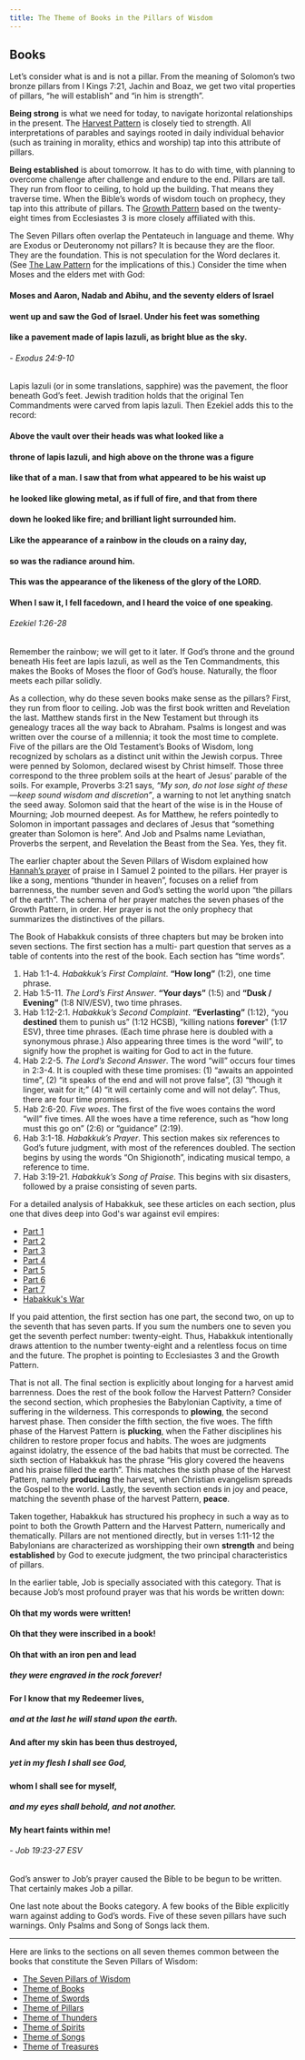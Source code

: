 ```yaml
---
title: The Theme of Books in the Pillars of Wisdom
---
```

## Books

Let’s consider what is and is not a pillar. From the
meaning of Solomon’s two bronze pillars from I Kings 7:21,
Jachin and Boaz, we get two vital properties of pillars, “he
will establish” and “in him is strength”.

**Being strong** is what we need for today, to navigate
horizontal relationships in the present. The [Harvest Pattern](./harvest-pattern.html)
is closely tied to strength. All interpretations of parables
and sayings rooted in daily individual behavior (such as
training in morality, ethics and worship) tap into this
attribute of pillars.

**Being established** is about tomorrow. It has to do with time,
with planning to overcome challenge after challenge and endure to the end.
Pillars are tall. They run from floor to ceiling, to hold up the building. 
That means they traverse time. When the Bible’s words of wisdom touch on
prophecy, they tap into this attribute of pillars. The [Growth Pattern](./growth-pattern.html) based 
on the twenty-eight times from Ecclesiastes 3 is more closely affiliated with this.

The Seven Pillars often overlap the Pentateuch in language and theme. 
Why are Exodus or Deuteronomy not pillars? It is because they are the floor. 
They are the foundation. This is not speculation for the Word declares it.
(See [The Law Pattern](./law-pattern.html) for the implications of this.)
Consider the time when Moses and the elders met with God:

#### Moses and Aaron, Nadab and Abihu, and the seventy elders of Israel
#### went up and saw the God of Israel. Under his feet was something
#### like a pavement made of **lapis lazuli**, as bright blue as the sky.
###### - Exodus 24:9-10

Lapis lazuli (or in some translations, sapphire) was the
pavement, the floor beneath God’s feet. Jewish tradition
holds that the original Ten Commandments were carved
from lapis lazuli. Then Ezekiel adds this to the record:

#### Above the vault over their heads was what looked like a 
#### **throne of lapis lazuli**, and high above on the throne was a figure 
#### like that of a man. I saw that from what appeared to be his waist up
#### he looked like glowing metal, as if full of fire, and that from there 
#### down he looked like fire; and brilliant light surrounded him. 
#### **Like the appearance of a rainbow** in the clouds on a rainy day, 
#### so was the radiance around him.
#### This was the appearance of the likeness of the glory of the LORD.
#### When I saw it, I fell facedown, and I heard the voice of one speaking.
###### Ezekiel 1:26-28

Remember the rainbow; we will get to it later. If God’s
throne and the ground beneath His feet are lapis lazuli, as
well as the Ten Commandments, this makes the Books of
Moses the floor of God’s house. Naturally, the floor meets
each pillar solidly.

As a collection, why do these seven books make sense as
the pillars? First, they run from floor to ceiling. Job was the
first book written and Revelation the last. Matthew stands
first in the New Testament but through its genealogy traces
all the way back to Abraham. Psalms is longest and was
written over the course of a millennia; it took the most time
to complete. Five of the pillars are the Old Testament’s
Books of Wisdom, long recognized by scholars as a distinct
unit within the Jewish corpus. Three were penned by
Solomon, declared wisest by Christ himself. Those three
correspond to the three problem soils at the heart of Jesus’
parable of the soils. For example, Proverbs 3:21 says, 
*“My son, do not lose sight of these—keep sound wisdom and discretion”*,
a warning to not let anything snatch the seed
away. Solomon said that the heart of the wise is in the
House of Mourning; Job mourned deepest. As for Matthew,
he refers pointedly to Solomon in important passages and
declares of Jesus that “something greater than Solomon is
here”. And Job and Psalms name Leviathan, Proverbs the
serpent, and Revelation the Beast from the Sea. Yes, they
fit.

The earlier chapter about the Seven Pillars of Wisdom
explained how [Hannah’s prayer](./hannah-s-song.html) of praise in I Samuel 2
pointed to the pillars. Her prayer is like a song, mentions
“thunder in heaven”, focuses on a relief from barrenness,
the number seven and God’s setting the world upon “the
pillars of the earth”. The schema of her prayer matches the
seven phases of the Growth Pattern, in order. Her prayer is
not the only prophecy that summarizes the distinctives of
the pillars.

The Book of Habakkuk consists of three chapters but may
be broken into seven sections. The first section has a multi-
part question that serves as a table of contents into the rest
of the book. Each section has “time words”.

 1. Hab 1:1-4. *Habakkuk’s First Complaint*. **“How long”** (1:2), one time phrase.
 2. Hab 1:5-11. *The Lord’s First Answer*. **“Your days”** (1:5) and **“Dusk / Evening”** (1:8 NIV/ESV), two time phrases.
 3. Hab 1:12-2:1. *Habakkuk’s Second Complaint*. **“Everlasting”** (1:12), “you **destined** them to punish us” (1:12 HCSB), “killing nations **forever**" (1:17 ESV), three time phrases. (Each time phrase here is doubled with a synonymous phrase.) Also appearing three times is the word “will”, to signify how the prophet is waiting for God to act in the future.
 4. Hab 2:2-5. *The Lord’s Second Answer*. The word “will” occurs four times in 2:3-4. It is coupled with these time promises: (1) “awaits an appointed time”, (2) “it speaks of the end and will not prove false”, (3) “though it linger, wait for it;” (4) “it will certainly come and will not delay”. Thus, there are four time promises.
 5. Hab 2:6-20. *Five woes*. The first of the five woes contains the word “will” five times. All the woes have a time reference, such as “how long must this go on” (2:6) or “guidance” (2:19).
 6. Hab 3:1-18. *Habakkuk’s Prayer*. This section makes six references to God’s future judgment, with most of the references doubled. The section begins by using the words “On Shigionoth”, indicating musical tempo, a reference to time.
 7. Hab 3:19-21. *Habakkuk’s Song of Praise*. This begins with six disasters, followed by a praise consisting of seven parts.

For a detailed analysis of Habakkuk, see these articles on each section, plus one that dives deep into God's war against evil empires:

  - [Part 1](./habakkuk-part-1.html)
  - [Part 2](./habakkuk-part-2.html)
  - [Part 3](./habakkuk-part-3.html)
  - [Part 4](./habakkuk-part-4.html)
  - [Part 5](./habakkuk-part-5.html)
  - [Part 6](./habakkuk-part-6.html)
  - [Part 7](./habakkuk-part-7.html)
  - [Habakkuk's War](./habakkuk-s-war.html)

If you paid attention, the first section has one part, the
second two, on up to the seventh that has seven parts. If
you sum the numbers one to seven you get the seventh
perfect number: twenty-eight. Thus, Habakkuk
intentionally draws attention to the number twenty-eight
and a relentless focus on time and the future. The prophet
is pointing to Ecclesiastes 3 and the Growth Pattern.

That is not all. The final section is explicitly about longing
for a harvest amid barrenness. Does the rest of the book
follow the Harvest Pattern? Consider the second section,
which prophesies the Babylonian Captivity, a time of
suffering in the wilderness. This corresponds to **plowing**,
the second harvest phase. Then consider the fifth section,
the five woes. The fifth phase of the Harvest Pattern is
**plucking**, when the Father disciplines his children to
restore proper focus and habits. The woes are judgments
against idolatry, the essence of the bad habits that must be
corrected. The sixth section of Habakkuk has the phrase
“His glory covered the heavens and his praise filled the
earth”. This matches the sixth phase of the Harvest Pattern,
namely **producing** the harvest, when Christian evangelism
spreads the Gospel to the world. Lastly, the seventh section
ends in joy and peace, matching the seventh phase of the
harvest Pattern, **peace**.

Taken together, Habakkuk has structured his prophecy in
such a way as to point to both the Growth Pattern and the
Harvest Pattern, numerically and thematically. Pillars are
not mentioned directly, but in verses 1:11-12 the Babylonians
are characterized as worshipping their own **strength** and
being **established** by God to execute judgment, the two
principal characteristics of pillars.

In the earlier table, Job is specially associated with this
category. That is because Job’s most profound prayer was
that his words be written down:

#### Oh that my words were written!
#### Oh that they were inscribed in a book!
#### Oh that with an iron pen and lead
##### they were engraved in the rock forever!
#### For I know that my Redeemer lives,
##### and at the last he will stand upon the earth.
#### And after my skin has been thus destroyed,
##### yet in my flesh I shall see God,
#### whom I shall see for myself,
##### and my eyes shall behold, and not another.
#### My heart faints within me!
###### - Job 19:23-27 ESV

God’s answer to Job’s prayer caused the Bible to be
begun to be written. That certainly makes Job a pillar.

One last note about the Books category. A few books of
the Bible explicitly warn against adding to God’s words.
Five of these seven pillars have such warnings. Only Psalms
and Song of Songs lack them.

<hr/>

Here are links to the sections on all seven themes common between the books that constitute the Seven Pillars of Wisdom:

  - [The Seven Pillars of Wisdom](./seven-pillars-of-wisdom.html)
  - [Theme of Books](./theme-of-books.html)
  - [Theme of Swords](./theme-of-swords.html)
  - [Theme of Pillars](./theme-of-pillars.html)
  - [Theme of Thunders](./theme-of-thunders.html)
  - [Theme of Spirits](./theme-of-spirits.html)
  - [Theme of Songs](./theme-of-songs.html)
  - [Theme of Treasures](./theme-of-treasures.html)
